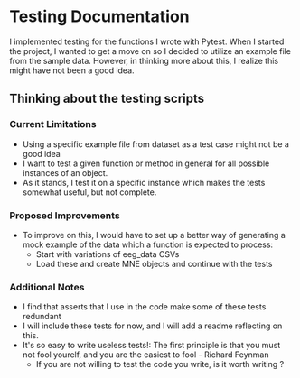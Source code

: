 # Testing Documentation

I implemented testing for the functions I wrote with Pytest. When I started the project, I wanted to get a move on so I decided to utilize an example file from the sample data. However, in thinking more about this, I realize this might have not been a good idea.

## Thinking about the testing scripts

### Current Limitations
- Using a specific example file from dataset as a test case might not be a good idea
- I want to test a given function or method in general for all possible instances of an object.
- As it stands, I test it on a specific instance which makes the tests somewhat useful, but not complete.

### Proposed Improvements
- To improve on this, I would have to set up a better way of generating a mock example of the data which a function is expected to process:
  - Start with variations of eeg_data CSVs
  - Load these and create MNE objects and continue with the tests

### Additional Notes
- I find that asserts that I use in the code make some of these tests redundant
- I will include these tests for now, and I will add a readme reflecting on this.
- It's so easy to write useless tests!: The first principle is that you must not fool yourelf, and you are the easiest to fool - Richard Feynman
    - If you are not willing to test the code you write, is it worth writing ? 